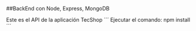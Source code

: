 ##BackEnd con Node, Express, MongoDB

Este es el API de la aplicación TecShop
´´´
Ejecutar el comando: npm install
´´´
